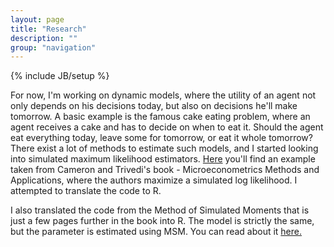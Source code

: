 ```yaml
---
layout: page
title: "Research"
description: ""
group: "navigation"
---
```

{% include JB/setup %}

For now, I'm working on dynamic models, where the utility of an agent not only depends on his decisions today, but also on decisions he'll make tomorrow. A basic example is the famous cake eating problem, where an agent receives a cake and has to decide on when to eat it. Should the agent eat everything today, leave some for tomorrow, or eat it whole tomorrow? There exist a lot of methods to estimate such models, and I started looking into simulated maximum likelihood estimators. [Here](simulated_max_lik.html) you'll find an example taken from Cameron and Trivedi's book - Microeconometrics Methods and Applications, where the authors maximize a simulated log likelihood. I attempted to translate the code to R.

I also translated the code from the Method of Simulated Moments that is just a few pages further in the book into R. The model is strictly the same, but the parameter is estimated using MSM. You can read about it [here.](simulated_moments.html)